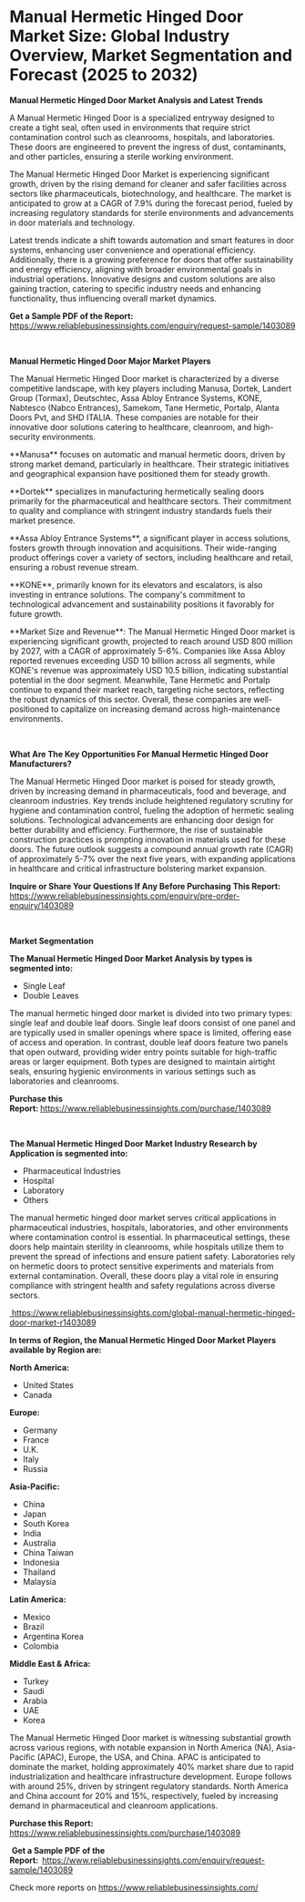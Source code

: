 <p><h1>Manual Hermetic Hinged Door Market Size: Global Industry Overview, Market Segmentation and Forecast (2025 to 2032)</h1></p><p><strong>Manual Hermetic Hinged Door Market Analysis and Latest Trends</strong></p>
<p><p>A Manual Hermetic Hinged Door is a specialized entryway designed to create a tight seal, often used in environments that require strict contamination control such as cleanrooms, hospitals, and laboratories. These doors are engineered to prevent the ingress of dust, contaminants, and other particles, ensuring a sterile working environment. </p><p>The Manual Hermetic Hinged Door Market is experiencing significant growth, driven by the rising demand for cleaner and safer facilities across sectors like pharmaceuticals, biotechnology, and healthcare. The market is anticipated to grow at a CAGR of 7.9% during the forecast period, fueled by increasing regulatory standards for sterile environments and advancements in door materials and technology. </p><p>Latest trends indicate a shift towards automation and smart features in door systems, enhancing user convenience and operational efficiency. Additionally, there is a growing preference for doors that offer sustainability and energy efficiency, aligning with broader environmental goals in industrial operations. Innovative designs and custom solutions are also gaining traction, catering to specific industry needs and enhancing functionality, thus influencing overall market dynamics.</p></p>
<p><strong>Get a Sample PDF of the Report:&nbsp;</strong> <a href="https://www.reliablebusinessinsights.com/enquiry/request-sample/1403089?utm_campaign=2768&utm_medium=2&utm_source=Github&utm_content=ia&utm_term=28032025&utm_id=manual-hermetic-hinged-door">https://www.reliablebusinessinsights.com/enquiry/request-sample/1403089</a></p>
<p>&nbsp;</p>
<p><strong>Manual Hermetic Hinged Door Major Market Players</strong></p>
<p><p>The Manual Hermetic Hinged Door market is characterized by a diverse competitive landscape, with key players including Manusa, Dortek, Landert Group (Tormax), Deutschtec, Assa Abloy Entrance Systems, KONE, Nabtesco (Nabco Entrances), Samekom, Tane Hermetic, Portalp, Alanta Doors Pvt, and SHD ITALIA. These companies are notable for their innovative door solutions catering to healthcare, cleanroom, and high-security environments.</p><p>**Manusa** focuses on automatic and manual hermetic doors, driven by strong market demand, particularly in healthcare. Their strategic initiatives and geographical expansion have positioned them for steady growth. </p><p>**Dortek** specializes in manufacturing hermetically sealing doors primarily for the pharmaceutical and healthcare sectors. Their commitment to quality and compliance with stringent industry standards fuels their market presence. </p><p>**Assa Abloy Entrance Systems**, a significant player in access solutions, fosters growth through innovation and acquisitions. Their wide-ranging product offerings cover a variety of sectors, including healthcare and retail, ensuring a robust revenue stream.</p><p>**KONE**, primarily known for its elevators and escalators, is also investing in entrance solutions. The company's commitment to technological advancement and sustainability positions it favorably for future growth.</p><p>**Market Size and Revenue**: The Manual Hermetic Hinged Door market is experiencing significant growth, projected to reach around USD 800 million by 2027, with a CAGR of approximately 5-6%. Companies like Assa Abloy reported revenues exceeding USD 10 billion across all segments, while KONE's revenue was approximately USD 10.5 billion, indicating substantial potential in the door segment. Meanwhile, Tane Hermetic and Portalp continue to expand their market reach, targeting niche sectors, reflecting the robust dynamics of this sector. Overall, these companies are well-positioned to capitalize on increasing demand across high-maintenance environments.</p></p>
<p>&nbsp;</p>
<p><strong>What Are The Key Opportunities For Manual Hermetic Hinged Door Manufacturers?</strong></p>
<p><p>The Manual Hermetic Hinged Door market is poised for steady growth, driven by increasing demand in pharmaceuticals, food and beverage, and cleanroom industries. Key trends include heightened regulatory scrutiny for hygiene and contamination control, fueling the adoption of hermetic sealing solutions. Technological advancements are enhancing door design for better durability and efficiency. Furthermore, the rise of sustainable construction practices is prompting innovation in materials used for these doors. The future outlook suggests a compound annual growth rate (CAGR) of approximately 5-7% over the next five years, with expanding applications in healthcare and critical infrastructure bolstering market expansion.</p></p>
<p><strong>Inquire or Share Your Questions If Any Before Purchasing This Report:</strong> <a href="https://www.reliablebusinessinsights.com/enquiry/pre-order-enquiry/1403089?utm_campaign=2768&utm_medium=2&utm_source=Github&utm_content=ia&utm_term=28032025&utm_id=manual-hermetic-hinged-door">https://www.reliablebusinessinsights.com/enquiry/pre-order-enquiry/1403089</a></p>
<p>&nbsp;</p>
<p><strong>Market Segmentation</strong></p>
<p><strong>The Manual Hermetic Hinged Door Market Analysis by types is segmented into:</strong></p>
<p><ul><li>Single Leaf</li><li>Double Leaves</li></ul></p>
<p><p>The manual hermetic hinged door market is divided into two primary types: single leaf and double leaf doors. Single leaf doors consist of one panel and are typically used in smaller openings where space is limited, offering ease of access and operation. In contrast, double leaf doors feature two panels that open outward, providing wider entry points suitable for high-traffic areas or larger equipment. Both types are designed to maintain airtight seals, ensuring hygienic environments in various settings such as laboratories and cleanrooms.</p></p>
<p><strong>Purchase this Report:&nbsp;</strong><a href="https://www.reliablebusinessinsights.com/purchase/1403089?utm_campaign=2768&utm_medium=2&utm_source=Github&utm_content=ia&utm_term=28032025&utm_id=manual-hermetic-hinged-door">https://www.reliablebusinessinsights.com/purchase/1403089</a></p>
<p>&nbsp;</p>
<p><strong>The Manual Hermetic Hinged Door Market Industry Research by Application is segmented into:</strong></p>
<p><ul><li>Pharmaceutical Industries</li><li>Hospital</li><li>Laboratory</li><li>Others</li></ul></p>
<p><p>The manual hermetic hinged door market serves critical applications in pharmaceutical industries, hospitals, laboratories, and other environments where contamination control is essential. In pharmaceutical settings, these doors help maintain sterility in cleanrooms, while hospitals utilize them to prevent the spread of infections and ensure patient safety. Laboratories rely on hermetic doors to protect sensitive experiments and materials from external contamination. Overall, these doors play a vital role in ensuring compliance with stringent health and safety regulations across diverse sectors.</p></p>
<p><a href="https://www.reliablebusinessinsights.com/global-manual-hermetic-hinged-door-market-r1403089?utm_campaign=2768&utm_medium=2&utm_source=Github&utm_content=ia&utm_term=28032025&utm_id=manual-hermetic-hinged-door">&nbsp;https://www.reliablebusinessinsights.com/global-manual-hermetic-hinged-door-market-r1403089</a></p>
<p><strong>In terms of Region, the Manual Hermetic Hinged Door Market Players available by Region are:</strong></p>
<p>
    <p> <strong> North America: </strong>
        <ul>
            <li>United States</li>
            <li>Canada</li>
        </ul>
        </p> 
    <p> <strong> Europe: </strong>
        <ul>
            <li>Germany</li>
            <li>France</li>
            <li>U.K.</li>
            <li>Italy</li>
            <li>Russia</li>
        </ul>
        </p> 
    <p> <strong> Asia-Pacific: </strong>
        <ul>
            <li>China</li>
            <li>Japan</li>
            <li>South Korea</li>
            <li>India</li>
            <li>Australia</li>
            <li>China Taiwan</li>
            <li>Indonesia</li>
            <li>Thailand</li>
            <li>Malaysia</li>
        </ul>
        </p> 
    <p> <strong> Latin America: </strong>
        <ul>
            <li>Mexico</li>
            <li>Brazil</li>
            <li>Argentina Korea</li>
            <li>Colombia</li>
        </ul>
        </p> 
    <p> <strong> Middle East & Africa: </strong>
        <ul>
            <li>Turkey</li>
            <li>Saudi</li>
            <li>Arabia</li>
            <li>UAE</li>
            <li>Korea</li>
        </ul>
    </p>
    </p>
<p><p>The Manual Hermetic Hinged Door market is witnessing substantial growth across various regions, with notable expansion in North America (NA), Asia-Pacific (APAC), Europe, the USA, and China. APAC is anticipated to dominate the market, holding approximately 40% market share due to rapid industrialization and healthcare infrastructure development. Europe follows with around 25%, driven by stringent regulatory standards. North America and China account for 20% and 15%, respectively, fueled by increasing demand in pharmaceutical and cleanroom applications.</p></p>
<p><strong>Purchase this Report: </strong><a href="https://www.reliablebusinessinsights.com/purchase/1403089?utm_campaign=2768&utm_medium=2&utm_source=Github&utm_content=ia&utm_term=28032025&utm_id=manual-hermetic-hinged-door">https://www.reliablebusinessinsights.com/purchase/1403089</a></p>
<p>&nbsp;<strong>Get a Sample PDF of the Report:&nbsp;&nbsp;</strong><a href="https://www.reliablebusinessinsights.com/enquiry/request-sample/1403089?utm_campaign=2768&utm_medium=2&utm_source=Github&utm_content=ia&utm_term=28032025&utm_id=manual-hermetic-hinged-door">https://www.reliablebusinessinsights.com/enquiry/request-sample/1403089</a></p>
<p><strong></strong></p>
<p>Check more reports on <a href="https://www.reliablebusinessinsights.com/?utm_campaign=2768&utm_medium=2&utm_source=Github&utm_content=ia&utm_term=28032025&utm_id=manual-hermetic-hinged-door">https://www.reliablebusinessinsights.com/</a></p>